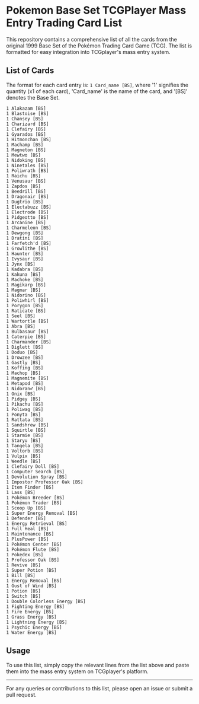 # Pokemon Base Set TCGPlayer Mass Entry Trading Card List

This repository contains a comprehensive list of all the cards from the original 1999 Base Set of the Pokémon Trading Card Game (TCG). The list is formatted for easy integration into TCGplayer's mass entry system.

## List of Cards

The format for each card entry is: `1 Card_name [BS]`, where '1' signifies the quantity (x1 of each card), 'Card_name' is the name of the card, and '[BS]' denotes the Base Set.

```text
1 Alakazam [BS]
1 Blastoise [BS]
1 Chansey [BS]
1 Charizard [BS]
1 Clefairy [BS]
1 Gyarados [BS]
1 Hitmonchan [BS]
1 Machamp [BS]
1 Magneton [BS]
1 Mewtwo [BS]
1 Nidoking [BS]
1 Ninetales [BS]
1 Poliwrath [BS]
1 Raichu [BS]
1 Venusaur [BS]
1 Zapdos [BS]
1 Beedrill [BS]
1 Dragonair [BS]
1 Dugtrio [BS]
1 Electabuzz [BS]
1 Electrode [BS]
1 Pidgeotto [BS]
1 Arcanine [BS]
1 Charmeleon [BS]
1 Dewgong [BS]
1 Dratini [BS]
1 Farfetch'd [BS]
1 Growlithe [BS]
1 Haunter [BS]
1 Ivysaur [BS]
1 Jynx [BS]
1 Kadabra [BS]
1 Kakuna [BS]
1 Machoke [BS]
1 Magikarp [BS]
1 Magmar [BS]
1 Nidorino [BS]
1 Poliwhirl [BS]
1 Porygon [BS]
1 Raticate [BS]
1 Seel [BS]
1 Wartortle [BS]
1 Abra [BS]
1 Bulbasaur [BS]
1 Caterpie [BS]
1 Charmander [BS]
1 Diglett [BS]
1 Doduo [BS]
1 Drowzee [BS]
1 Gastly [BS]
1 Koffing [BS]
1 Machop [BS]
1 Magnemite [BS]
1 Metapod [BS]
1 Nidoran♂ [BS]
1 Onix [BS]
1 Pidgey [BS]
1 Pikachu [BS]
1 Poliwag [BS]
1 Ponyta [BS]
1 Rattata [BS]
1 Sandshrew [BS]
1 Squirtle [BS]
1 Starmie [BS]
1 Staryu [BS]
1 Tangela [BS]
1 Voltorb [BS]
1 Vulpix [BS]
1 Weedle [BS]
1 Clefairy Doll [BS]
1 Computer Search [BS]
1 Devolution Spray [BS]
1 Impostor Professor Oak [BS]
1 Item Finder [BS]
1 Lass [BS]
1 Pokémon Breeder [BS]
1 Pokémon Trader [BS]
1 Scoop Up [BS]
1 Super Energy Removal [BS]
1 Defender [BS]
1 Energy Retrieval [BS]
1 Full Heal [BS]
1 Maintenance [BS]
1 PlusPower [BS]
1 Pokémon Center [BS]
1 Pokémon Flute [BS]
1 Pokedex [BS]
1 Professor Oak [BS]
1 Revive [BS]
1 Super Potion [BS]
1 Bill [BS]
1 Energy Removal [BS]
1 Gust of Wind [BS]
1 Potion [BS]
1 Switch [BS]
1 Double Colorless Energy [BS]
1 Fighting Energy [BS]
1 Fire Energy [BS]
1 Grass Energy [BS]
1 Lightning Energy [BS]
1 Psychic Energy [BS]
1 Water Energy [BS]
```

## Usage

To use this list, simply copy the relevant lines from the list above and paste them into the mass entry system on TCGplayer's platform.

---

For any queries or contributions to this list, please open an issue or submit a pull request.

